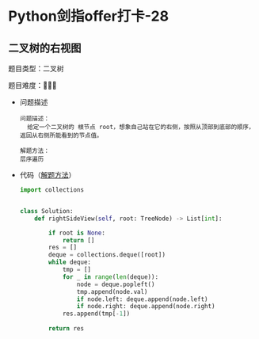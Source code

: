 

# Python剑指offer打卡-28

## 二叉树的右视图

题目类型：二叉树

题目难度：:star2::star2::star2:

- 问题描述

  ```
  问题描述：
  	给定一个二叉树的 根节点 root，想象自己站在它的右侧，按照从顶部到底部的顺序，返回从右侧所能看到的节点值。
  
  解题方法：
  层序遍历
  ```

- 代码（[解题方法](https://leetcode-cn.com/problems/binary-tree-level-order-traversal/solution/bfs-de-shi-yong-chang-jing-zong-jie-ceng-xu-bian-l/)）

  ```python
  import collections
  
  
  class Solution:
      def rightSideView(self, root: TreeNode) -> List[int]:
  
          if root is None:
              return []
          res = []
          deque = collections.deque([root])
          while deque:
              tmp = []
              for _ in range(len(deque)):
                  node = deque.popleft()
                  tmp.append(node.val)
                  if node.left: deque.append(node.left)
                  if node.right: deque.append(node.right)
              res.append(tmp[-1])
          
          return res
  ```

  